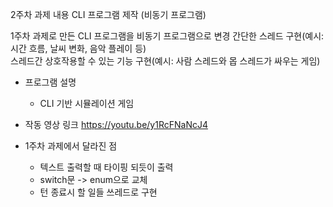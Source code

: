 2주차 과제 내용
CLI 프로그램 제작 (비동기 프로그램)

1주차 과제로 만든 CLI 프로그램을 비동기 프로그램으로 변경
    간단한 스레드 구현(예시: 시간 흐름, 날씨 변화, 음악 플레이 등)    
    스레드간 상호작용할 수 있는 기능 구현(예시: 사람 스레드와 몹 스레드가 싸우는 게임)



- 프로그램 설명
    - CLI 기반 시뮬레이션 게임



- 작동 영상 링크
https://youtu.be/y1RcFNaNcJ4



- 1주차 과제에서 달라진 점
    - 텍스트 출력할 때 타이핑 되듯이 출력
    - switch문 -> enum으로 교체
    - 턴 종료시 할 일들 쓰레드로 구현
